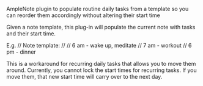 AmpleNote plugin to populate routine daily tasks from a template so you can reorder them accordingly without altering their start time

Given a note template, this plug-in will populate the current note with tasks and their start time.

E.g.
// Note template:
//
// 6 am - wake up, meditate
// 7 am - workout
// 6 pm - dinner

This is a workaround for recurring daily tasks that allows you to move them around. Currently, you cannot lock the start times for recurring tasks. If you move them, that new start time will carry over to the next day.
